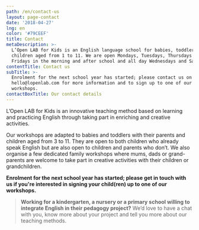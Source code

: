 ```yaml
---
path: /en/contact-us
layout: page-contact
date: '2018-04-27'
lng: en
color: '#79CEEF'
title: Contact
metaDescription: >-
  L’Open LAB for Kids is an English language school for babies, toddlers and
  children aged from 1 to 11. We are open Mondays, Tuesdays, Thursdays and
  Fridays in the morning and after school and all day Wednesdays and Saturdays. 
contentTitle: Contact us
subTitle: >-
  Enrolment for the next school year has started; please contact us on
  hello@lopenlab.com for more information and to sign up to one of our
  workshops. 
contactBoxTitle: Our contact details
---
```

L’Open LAB for Kids is an innovative teaching method based on learning and practicing English through taking part in enriching and creative activities.

Our workshops are adapted to babies and toddlers with their parents and children aged from 3 to 11. They are open to both children who already speak English but are also open to children and parents who don’t. We also organise a few dedicated family workshops where mums, dads or grand-parents are welcome to take part in creative activities with their children or grandchildren.

**Enrolment for the next school year has started; please get in touch with us if you're interested in signing your child(ren) up to one of our workshops.**

> **Working for a kindergarten, a nursery or a primary school willing to integrate English in their pedagogy project?** We’d love to have a chat with you, know more about your project and tell you more about our teaching methods.
